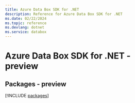 ```yaml
---
title: Azure Data Box SDK for .NET
description: Reference for Azure Data Box SDK for .NET
ms.date: 02/22/2024
ms.topic: reference
ms.devlang: dotnet
ms.service: databox
---
```

# Azure Data Box SDK for .NET - preview
## Packages - preview
[!INCLUDE [packages](data-box-index.md)]